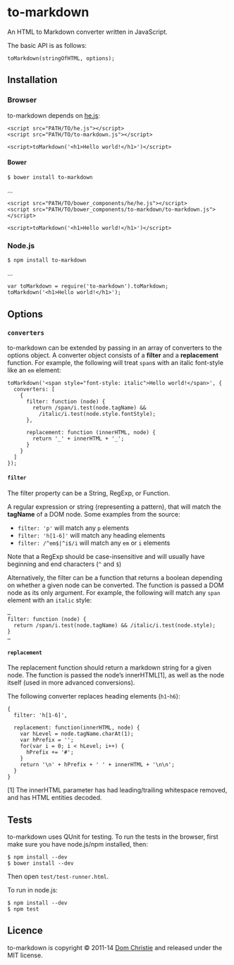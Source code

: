 # to-markdown

An HTML to Markdown converter written in JavaScript.

The basic API is as follows:

    toMarkdown(stringOfHTML, options);

## Installation

### Browser

to-markdown depends on [he.js](https://github.com/mathiasbynens/he):

    <script src="PATH/TO/he.js"></script>
    <script src="PATH/TO/to-markdown.js"></script>

    <script>toMarkdown('<h1>Hello world!</h1>')</script>

#### Bower

    $ bower install to-markdown

…

    <script src="PATH/TO/bower_components/he/he.js"></script>
    <script src="PATH/TO/bower_components/to-markdown/to-markdown.js"></script>

    <script>toMarkdown('<h1>Hello world!</h1>')</script>

### Node.js

    $ npm install to-markdown

…

    var toMarkdown = require('to-markdown').toMarkdown;
    toMarkdown('<h1>Hello world!</h1>');


## Options

### `converters`

to-markdown can be extended by passing in an array of converters to the options object. A converter object consists of a **filter** and a **replacement** function. For example, the following will treat `span`s with an italic font-style like an `em` element:

    toMarkdown('<span style="font-style: italic">Hello world!</span>', {
      converters: [
        {
          filter: function (node) {
            return /span/i.test(node.tagName) &&
              /italic/i.test(node.style.fontStyle);
          },

          replacement: function (innerHTML, node) {
            return '_' + innerHTML + '_';
          }
        }
      ]
    });

#### `filter`

The filter property can be a String, RegExp, or Function.

A regular expression or string (representing a pattern), that will match the **tagName** of a DOM node. Some examples from the source:

* `filter: 'p'` will match any `p` elements
* `filter: 'h[1-6]'` will match any heading elements
* `filter: /^em$|^i$/i` will match any `em` or `i` elements

Note that a RegExp should be case-insensitive and will usually have beginning and end characters (`^` and `$`)

Alternatively, the filter can be a function that returns a boolean depending on whether a given node can be converted. The function is passed a DOM node as its only argument. For example, the following will match any `span` element with an `italic` style:

    …
    filter: function (node) {
      return /span/i.test(node.tagName) && /italic/i.test(node.style);
    }
    …

#### `replacement`

The replacement function should return a markdown string for a given node. The function is passed the node’s innerHTML[1], as well as the node itself (used in more advanced conversions).

The following converter replaces heading elements (`h1`-`h6`):

    {
      filter: 'h[1-6]',

      replacement: function(innerHTML, node) {
        var hLevel = node.tagName.charAt(1);
        var hPrefix = '';
        for(var i = 0; i < hLevel; i++) {
          hPrefix += '#';
        }
        return '\n' + hPrefix + ' ' + innerHTML + '\n\n';
      }
    }

[1] The innerHTML parameter has had leading/trailing whitespace removed, and has HTML entities decoded.

## Tests

to-markdown uses QUnit for testing. To run the tests in the browser, first make sure you have node.js/npm installed, then:

    $ npm install --dev
    $ bower install --dev

Then open `test/test-runner.html`.

To run in node.js:

    $ npm install --dev
    $ npm test

## Licence

to-markdown is copyright &copy; 2011-14 [Dom Christie](http://domchristie.co.uk) and released under the MIT license.